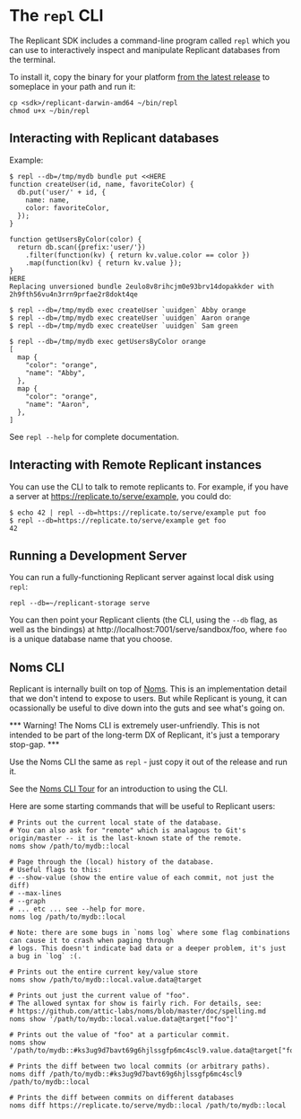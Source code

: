 # The `repl` CLI

The Replicant SDK includes a command-line program called `repl` which you can use to interactively inspect and
manipulate Replicant databases from the terminal.

To install it, copy the binary for your platform [from the latest release](https://github.com/aboodman/replicant/releases/latest) to someplace in your path and run it:

```
cp <sdk>/replicant-darwin-amd64 ~/bin/repl
chmod u+x ~/bin/repl
```

## Interacting with Replicant databases

Example:

```
$ repl --db=/tmp/mydb bundle put <<HERE
function createUser(id, name, favoriteColor) {
  db.put('user/' + id, {
    name: name,
    color: favoriteColor,
  });
}

function getUsersByColor(color) {
  return db.scan({prefix:'user/'})
    .filter(function(kv) { return kv.value.color == color })
    .map(function(kv) { return kv.value });
}
HERE
Replacing unversioned bundle 2eulo8v8rihcjm0e93brv14dopakkder with 2h9fth56vu4n3rrn9prfae2r8dokt4qe

$ repl --db=/tmp/mydb exec createUser `uuidgen` Abby orange
$ repl --db=/tmp/mydb exec createUser `uuidgen` Aaron orange
$ repl --db=/tmp/mydb exec createUser `uuidgen` Sam green

$ repl --db=/tmp/mydb exec getUsersByColor orange
[
  map {
    "color": "orange",
    "name": "Abby",
  },
  map {
    "color": "orange",
    "name": "Aaron",
  },
]
```

See `repl --help` for complete documentation.

## Interacting with Remote Replicant instances

You can use the CLI to talk to remote replicants to. For example, if you have a server at https://replicate.to/serve/example, you could do:

```
$ echo 42 | repl --db=https://replicate.to/serve/example put foo
$ repl --db=https://replicate.to/serve/example get foo
42
```

## Running a Development Server

You can run a fully-functioning Replicant server against local disk using `repl`:

```
repl --db=~/replicant-storage serve
```

You can then point your Replicant clients (the CLI, using the `--db` flag, as well as the bindings) at http://localhost:7001/serve/sandbox/foo, where `foo` is a unique database name that you choose.

## Noms CLI

Replicant is internally built on top of [Noms](https://github.com/attic-labs/noms). This is an implementation detail that we don't intend to expose to users. But while Replicant is young, it can ocassionally be useful to dive down into the guts and see what's going on.

*** Warning! The Noms CLI is extremely user-unfriendly. This is not intended to be part of the long-term DX of Replicant, it's just a temporary stop-gap. ***

Use the Noms CLI the same as `repl` - just copy it out of the release and run it.

See the [Noms CLI Tour](https://github.com/attic-labs/noms/blob/master/doc/cli-tour.md) for an introduction to using the CLI.

Here are some starting commands that will be useful to Replicant users:

```
# Prints out the current local state of the database.
# You can also ask for "remote" which is analagous to Git's origin/master -- it is the last-known state of the remote.
noms show /path/to/mydb::local

# Page through the (local) history of the database.
# Useful flags to this:
# --show-value (show the entire value of each commit, not just the diff)
# --max-lines
# --graph
# ... etc ... see --help for more.
noms log /path/to/mydb::local

# Note: there are some bugs in `noms log` where some flag combinations can cause it to crash when paging through
# logs. This doesn't indicate bad data or a deeper problem, it's just a bug in `log` :(.

# Prints out the entire current key/value store
noms show /path/to/mydb::local.value.data@target

# Prints out just the current value of "foo".
# The allowed syntax for show is fairly rich. For details, see:
# https://github.com/attic-labs/noms/blob/master/doc/spelling.md
noms show '/path/to/mydb::local.value.data@target["foo"]'

# Prints out the value of "foo" at a particular commit.
noms show '/path/to/mydb::#ks3ug9d7bavt69g6hjlssgfp6mc4scl9.value.data@target["foo"]'

# Prints the diff between two local commits (or arbitrary paths).
noms diff /path/to/mydb::#ks3ug9d7bavt69g6hjlssgfp6mc4scl9 /path/to/mydb::local

# Prints the diff between commits on different databases
noms diff https://replicate.to/serve/mydb::local /path/to/mydb::local
```
